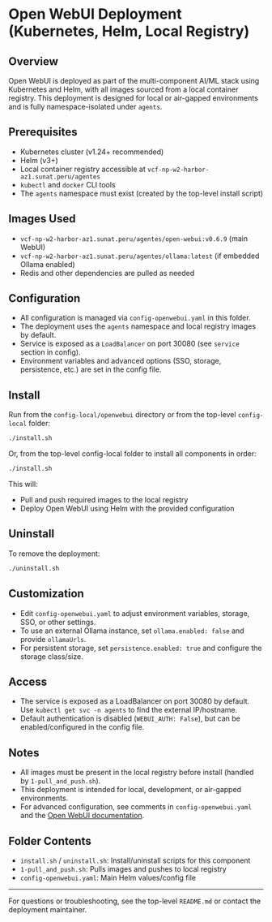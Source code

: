 # Open WebUI Deployment (Kubernetes, Helm, Local Registry)

## Overview
Open WebUI is deployed as part of the multi-component AI/ML stack using Kubernetes and Helm, with all images sourced from a local container registry. This deployment is designed for local or air-gapped environments and is fully namespace-isolated under `agents`.

## Prerequisites
- Kubernetes cluster (v1.24+ recommended)
- Helm (v3+)
- Local container registry accessible at `vcf-np-w2-harbor-az1.sunat.peru/agentes`
- `kubectl` and `docker` CLI tools
- The `agents` namespace must exist (created by the top-level install script)

## Images Used
- `vcf-np-w2-harbor-az1.sunat.peru/agentes/open-webui:v0.6.9` (main WebUI)
- `vcf-np-w2-harbor-az1.sunat.peru/agentes/ollama:latest` (if embedded Ollama enabled)
- Redis and other dependencies are pulled as needed

## Configuration
- All configuration is managed via `config-openwebui.yaml` in this folder.
- The deployment uses the `agents` namespace and local registry images by default.
- Service is exposed as a `LoadBalancer` on port 30080 (see `service` section in config).
- Environment variables and advanced options (SSO, storage, persistence, etc.) are set in the config file.

## Install
Run from the `config-local/openwebui` directory or from the top-level `config-local` folder:

```bash
./install.sh
```

Or, from the top-level config-local folder to install all components in order:

```bash
./install.sh
```

This will:
- Pull and push required images to the local registry
- Deploy Open WebUI using Helm with the provided configuration

## Uninstall
To remove the deployment:

```bash
./uninstall.sh
```

## Customization
- Edit `config-openwebui.yaml` to adjust environment variables, storage, SSO, or other settings.
- To use an external Ollama instance, set `ollama.enabled: false` and provide `ollamaUrls`.
- For persistent storage, set `persistence.enabled: true` and configure the storage class/size.

## Access
- The service is exposed as a LoadBalancer on port 30080 by default. Use `kubectl get svc -n agents` to find the external IP/hostname.
- Default authentication is disabled (`WEBUI_AUTH: False`), but can be enabled/configured in the config file.

## Notes
- All images must be present in the local registry before install (handled by `1-pull_and_push.sh`).
- This deployment is intended for local, development, or air-gapped environments.
- For advanced configuration, see comments in `config-openwebui.yaml` and the [Open WebUI documentation](https://docs.openwebui.com/).

## Folder Contents
- `install.sh` / `uninstall.sh`: Install/uninstall scripts for this component
- `1-pull_and_push.sh`: Pulls images and pushes to local registry
- `config-openwebui.yaml`: Main Helm values/config file

---
For questions or troubleshooting, see the top-level `README.md` or contact the deployment maintainer.
